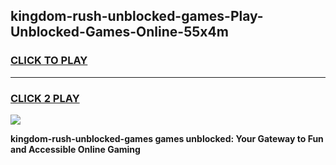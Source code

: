 
## kingdom-rush-unblocked-games-Play-Unblocked-Games-Online-55x4m
<h3>
<a href="https://premium76.site?title=kingdom-rush-unblocked-games&ref=25A">CLICK TO PLAY</a></h3>
<hr>

<h3>
<a href="https://premium76.site?title=kingdom-rush-unblocked-games&ref=25A">CLICK 2 PLAY</a>
  
</h3>

<a href="https://premium76.site?title=kingdom-rush-unblocked-games&ref=25A"><img src="https://clearcache.store/games.png"></a>


**kingdom-rush-unblocked-games games unblocked: Your Gateway to Fun and Accessible Online Gaming**
